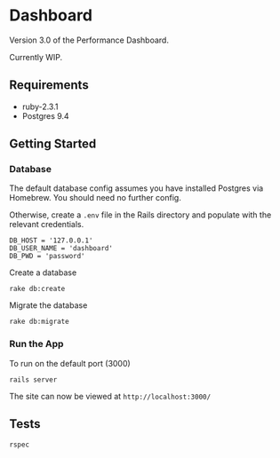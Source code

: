 # Dashboard

Version 3.0 of the Performance Dashboard.

Currently WIP.


## Requirements

 - ruby-2.3.1
 - Postgres 9.4


## Getting Started

### Database

The default database config assumes you have installed Postgres via Homebrew.
You should need no further config.

Otherwise, create a `.env` file in the Rails directory and populate with the relevant credentials.

```
DB_HOST = '127.0.0.1'
DB_USER_NAME = 'dashboard'
DB_PWD = 'password'
```

Create a database

```
rake db:create
```

Migrate the database

```
rake db:migrate
```

### Run the App

To run on the default port (3000)
```
rails server
```

The site can now be viewed at `http://localhost:3000/`


## Tests

```
rspec
```
